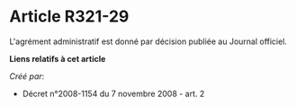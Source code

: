 # Article R321-29

L'agrément administratif est donné par décision publiée au Journal officiel.

**Liens relatifs à cet article**

_Créé par_:

  - Décret n°2008-1154 du 7 novembre 2008 - art. 2
